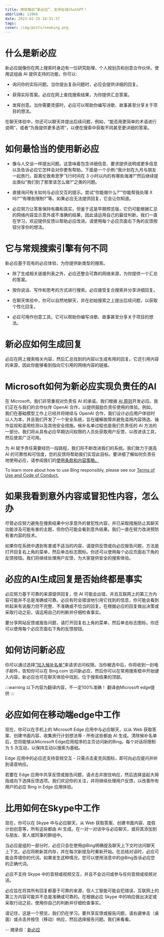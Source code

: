 ```yaml
---
title: 微软推出“新必应”，支持在线ChatGPT！
abbrlink: 11066
date: 2023-02-25 18:31:37
tags:
cover: /img/posts/newbing.png
---
```

# 什么是新必应

新必应就像你在网上搜索时身边有一位研究助理、个人规划员和创意合作伙伴。使用这组由 AI 提供支持的功能，你可以:

- 询问你的实际问题。当你提出复杂问题时，必应会提供详细的回复。

- 获得实际答案。必应在网上查找搜索结果，为你提供汇总答案。

- 发挥创意。当你需要灵感时，必应可以帮助你编写诗歌、故事甚至分享关于项目的想法。

在聊天体验中，你还可以聊天并提出后续问题，例如，“能否用更简单的术语进行说明”，或者“为我提供更多选项”，以便在搜索中获取不同甚至更详细的答案。

# 如何最恰当的使用新必应

- 像与人交谈一样提出问题。这意味着包含详细信息、要求提供说明或更多信息以及告诉必应它怎样会对你更有帮助。下面是一个示例:“我计划在九月与朋友一起旅行。距离伦敦希思罗飞行时间在 3 小时以内的有哪些海滩?”然后继续提出类似“我们到了那里该怎么做?”之类的问题。

- 直接询问有关如何与必应交互的提示。尝试“你能做什么?”“你能帮我处理 X 吗?”“有哪些限制?”等。如果必应无法提供回复，它会让你知道。

- 必应努力让答案保持有趣和真实，但鉴于这是早期预览版，它仍可能根据汇总的网络内容显示意外或不准确的结果，因此请运用自己的最佳判断。我们一直在学习，欢迎提供反馈以帮助必应改进。请使用每个必应页面右下角的反馈按钮分享你的想法。

# 它与常规搜索引擎有何不同

新必应基于现有的必应体验，为你提供新类型的搜索。

- 除了生成相关链接列表之外，必应还整合可靠的网络来源，为你提供一个汇总的答案。

- 按你说话、写作和思考的方式进行搜索。必应接受复合搜索并分享详细回复。

- 在聊天体验中，你可以自然地聊天，并在初始搜索之上提出后续问题，以获取个性化回复。

- 必应可用作创意工具。它可以帮助你编写诗歌、故事甚至分享关于项目的想法。

# 新必应如何生成回复

必应在网上搜索相关内容，然后汇总找到的内容以生成有用的回复。它还引用内容的来源，因此你能够看到指向它引用的网络内容的链接。

# Microsoft如何为新必应实现负责任的AI

在 Microsoft，我们非常重视对负责任 AI 的承诺。我们根据 [AI 原则](https://www.bing.com/ck/a?!&&p=4c80b406ad2999c8JmltdHM9MTY3NzI4MzIwMCZpZ3VpZD0zNTYwYWFhMi0xMGJkLTYzMzUtMjEyOC1iODYxMTE1MzYyNTImaW5zaWQ9NTA3OQ&ptn=3&hsh=3&fclid=3560aaa2-10bd-6335-2128-b86111536252&u=a1aHR0cHM6Ly93d3cubWljcm9zb2Z0LmNvbS9haS9vdXItYXBwcm9hY2g_YWN0aXZldGFiPXBpdm90MSUzYXByaW1hcnlyNQ&ntb=1)开发必应。我们正在与我们的合作伙伴 OpenAI 合作，以提供鼓励负责任使用的体验。例如，我们在基础模型工作上已经并将继续与 OpenAI 合作，我们设计必应用户体验时以人为本，并且我们开发了一个安全系统，旨在缓解故障并避免滥用内容筛选、操作监视和滥用检测以及其他安全措施。候补名单过程也是我们负责任的 AI 方法的一部分。我们将从具有必应早期访问权限的人员处获取用户反馈，以改进该工具，然后使其广泛可用。

为 AI 赋予责任需要经历一段路程，我们将不断改进我们的系统。我们致力于提高 AI 的可靠性和可信度，您的反馈将帮助我们实现此目标。要详细了解如何负责任地使用必应，请参阅我们的[使用条款和内容策略。](https://www.bing.com/ck/a?!&&p=f681404971f1ce3aJmltdHM9MTY3NzI4MzIwMCZpZ3VpZD0zNTYwYWFhMi0xMGJkLTYzMzUtMjEyOC1iODYxMTE1MzYyNTImaW5zaWQ9NTA4Mw&ptn=3&hsh=3&fclid=3560aaa2-10bd-6335-2128-b86111536252&u=a1aHR0cHM6Ly9ibG9ncy5taWNyb3NvZnQuY29tL3dwLWNvbnRlbnQvdXBsb2Fkcy9wcm9kL3NpdGVzLzUvMjAyMy8wMi9UaGUtbmV3LUJpbmctT3VyLWFwcHJvYWNoLXRvLVJlc3BvbnNpYmxlLUFJLnBkZg&ntb=1)

To learn more about how to use Bing responsibly, please see our [Terms of Use and Code of Conduct.](https://www.bing.com/ck/a?!&&p=b35408f5caf369a9JmltdHM9MTY3NzI4MzIwMCZpZ3VpZD0zNTYwYWFhMi0xMGJkLTYzMzUtMjEyOC1iODYxMTE1MzYyNTImaW5zaWQ9NTA4MA&ptn=3&hsh=3&fclid=3560aaa2-10bd-6335-2128-b86111536252&u=a1aHR0cHM6Ly93d3cuYmluZy5jb20vbmV3L3Rlcm1zb2Z1c2U&ntb=1)

# 如果我看到意外内容或冒犯性内容，怎么办

尽管必应努力避免在搜索结果中分享意外的冒犯性内容，并已采取措施防止其聊天功能涉及可能有害的主题，但你仍可能会看到意外结果。我们一直在努力改进预防有害内容的技术。

如果你在系统中遇到有害或不适当的内容，请提供反馈或向必应报告问题，方法是打开回复右上角的菜单，然后单击标志图标。你还可以使用每个必应页面右下角的反馈按钮。我们将继续处理用户反馈，为大家提供安全的搜索体验。

# 必应的AI生成回复是否始终都是事实

必应努力基于可靠的来源提供回复，但 AI 可能会出错，并且互联网上的第三方内容可能并不总是准确或可靠。必应有时会错误地引用它找到的信息，你可能会看到听起来有说服力但不完整、不准确或不恰当的回复。在根据必应的回复做出决策或采取行动之前，请运用自己的判断并仔细检查事实。

要分享网站反馈或报告问题，请打开回复右上角的菜单，然后单击标志图标。你还可以使用每个必应页面右下角的反馈按钮。

# 如何访问新必应

你可以通过选择[“加入候补名单”](https://www.bing.com/new)来请求访问权限。当你被选中后，你将收到一封电子邮件，告知你可以在 Bing.com 访问新必应，然后你可以在常用搜索框中开始键入内容。新必应也可在聊天体验中找到，位于搜索结果的顶部。

:::warning
以下内容为翻译内容，不一定100%准确！
翻译由Microsoft edge提供
:::


# 必应如何在移动端edge中工作

现在，你可以在手机上的 Microsoft Edge 应用中与必应聊天，以从 Web 获取答案、创建书面内容、收集旅行计划想法等 - 所有这些都由 AI 生成。清除候补名单后，您将能够从Microsoft Edge应用程序的主页访问新的Bing。每个对话将限制为 5 次互动，以保持互动以搜索为基础。

Edge 应用中的必应还支持音频交互 - 只需点击麦克风图标，即可向必应提问并听到语音响应。

若要在 Edge 应用中共享反馈或报告问题，请点击并按住响应，然后选择竖起大拇指或向下选择反馈选项。我们欢迎你的关注，并将继续处理用户反馈，以改善所有用户的必应 Bing in Edge 应用体验。

# 比用如何在Skype中工作

现在，你可以在 Skype 中与必应聊天，从 Web 获取答案、创建书面内容、度假计划创意等，所有这些都由 AI 生成。在一对一对话中与必应聊天，或将其添加到与朋友、家人或同事的群组中。

当必应是组的一部分时，必应只会在使用@Bing明确提及聊天上下文时访问聊天上下文。必应将刷新其内存，并在每次新提及时重新开始。在总结对话时，必应可能会弄错你的代词。如果发生这种情况，您可以使用消息中的@Bing告诉必应您的正确代词。

必应不支持 Skype 中的音频或视频交互，并且不会访问或参与任何音频或视频对话。

必应旨在将其所有回复都基于可靠的来源，但人工智能可能会犯错误，互联网上的第三方内容可能并不总是准确或可靠的。在根据必应 Skype 中的响应做出决定或采取行动之前，使用你自己的判断并仔细检查事实。

请记住，这是一个预览，我们仍在学习。要共享反馈或报告问题，请右键单击（桌面）或点击并按住（移动）响应，然后选择报告问题。我们来看看。

-- 摘录自：[新必应](https://www.bing.com/new)